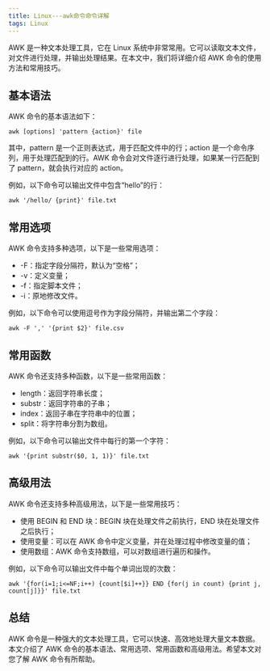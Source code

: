 ```yaml
---
title: Linux---awk命令命令详解
tags: Linux
---
```




AWK 是一种文本处理工具，它在 Linux 系统中非常常用。它可以读取文本文件，对文件进行处理，并输出处理结果。在本文中，我们将详细介绍 AWK 命令的使用方法和常用技巧。<!--more-->

## 基本语法

AWK 命令的基本语法如下：

```shell
awk [options] 'pattern {action}' file
```

其中，pattern 是一个正则表达式，用于匹配文件中的行；action 是一个命令序列，用于处理匹配到的行。AWK 命令会对文件逐行进行处理，如果某一行匹配到了 pattern，就会执行对应的 action。

例如，以下命令可以输出文件中包含“hello”的行：

```shell
awk '/hello/ {print}' file.txt
```

## 常用选项

AWK 命令支持多种选项，以下是一些常用选项：

- -F：指定字段分隔符，默认为“空格”；
- -v：定义变量；
- -f：指定脚本文件；
- -i：原地修改文件。

例如，以下命令可以使用逗号作为字段分隔符，并输出第二个字段：

```shell
awk -F ',' '{print $2}' file.csv
```

## 常用函数

AWK 命令还支持多种函数，以下是一些常用函数：

- length：返回字符串长度；
- substr：返回字符串的子串；
- index：返回子串在字符串中的位置；
- split：将字符串分割为数组。

例如，以下命令可以输出文件中每行的第一个字符：

```shell
awk '{print substr($0, 1, 1)}' file.txt
```

## 高级用法

AWK 命令还支持多种高级用法，以下是一些常用技巧：

- 使用 BEGIN 和 END 块：BEGIN 块在处理文件之前执行，END 块在处理文件之后执行；
- 使用变量：可以在 AWK 命令中定义变量，并在处理过程中修改变量的值；
- 使用数组：AWK 命令支持数组，可以对数组进行遍历和操作。

例如，以下命令可以输出文件中每个单词出现的次数：

```shell
awk '{for(i=1;i<=NF;i++) {count[$i]++}} END {for(j in count) {print j, count[j]}}' file.txt
```

## 总结

AWK 命令是一种强大的文本处理工具，它可以快速、高效地处理大量文本数据。本文介绍了 AWK 命令的基本语法、常用选项、常用函数和高级用法。希望本文对您了解 AWK 命令有所帮助。
